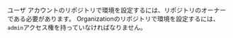 ユーザ アカウントのリポジトリで環境を設定するには、リポジトリのオーナーである必要があります。 Organizationのリポジトリで環境を設定するには、`admin`アクセス権を持っていなければなりません。
